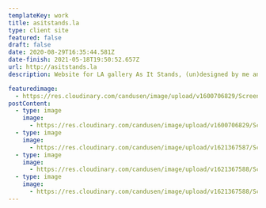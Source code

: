 ```yaml
---
templateKey: work
title: asitstands.la
type: client site
featured: false
draft: false
date: 2020-08-29T16:35:44.581Z
date-finish: 2021-05-18T19:50:52.657Z
url: http://asitstands.la
description: Website for LA gallery As It Stands, (un)designed by me and built by me.

featuredimage:
  - https://res.cloudinary.com/candusen/image/upload/v1600706829/Screen_Shot_2020-09-21_at_12.46.56_PM_m0d5mf.png
postContent:
  - type: image
    image:
      - https://res.cloudinary.com/candusen/image/upload/v1600706829/Screen_Shot_2020-09-21_at_12.46.56_PM_m0d5mf.png
  - type: image
    image:
      - https://res.cloudinary.com/candusen/image/upload/v1621367587/Screen_Shot_2021-05-18_at_3.51.30_PM_jqqa59.png
  - type: image
    image:
      - https://res.cloudinary.com/candusen/image/upload/v1621367588/Screen_Shot_2021-05-18_at_3.51.52_PM_kxhpux.png
  - type: image
    image:
      - https://res.cloudinary.com/candusen/image/upload/v1621367588/Screen_Shot_2021-05-18_at_3.52.27_PM_ojkhq7.png
---
```

